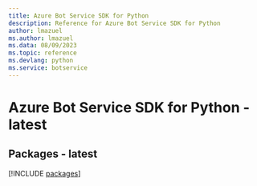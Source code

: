 ```yaml
---
title: Azure Bot Service SDK for Python
description: Reference for Azure Bot Service SDK for Python
author: lmazuel
ms.author: lmazuel
ms.data: 08/09/2023
ms.topic: reference
ms.devlang: python
ms.service: botservice
---
```

# Azure Bot Service SDK for Python - latest
## Packages - latest
[!INCLUDE [packages](bot-service-index.md)]